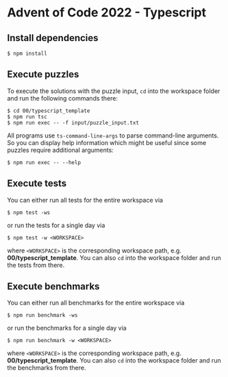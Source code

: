 # Advent of Code 2022 - Typescript

## Install dependencies
```
$ npm install
```

## Execute puzzles

To execute the solutions with the puzzle input, `cd` into the workspace folder and run the following commands there:

```
$ cd 00/typescript_template
$ npm run tsc
$ npm run exec -- -f input/puzzle_input.txt
```

All programs use `ts-command-line-args` to parse command-line arguments. So you can display help information which might be useful since some puzzles require additional arguments:
```
$ npm run exec -- --help
```

## Execute tests

You can either run all tests for the entire workspace via
```
$ npm test -ws
```
or run the tests for a single day via
```
$ npm test -w <WORKSPACE>
```
where `<WORKSPACE>` is the corresponding workspace path, e.g. **00/typescript_template**. You can also `cd` into the workspace folder and run the tests from there.

## Execute benchmarks

You can either run all benchmarks for the entire workspace via
```
$ npm run benchmark -ws
```
or run the benchmarks for a single day via
```
$ npm run benchmark -w <WORKSPACE>
```
where `<WORKSPACE>` is the corresponding workspace path, e.g. **00/typescript_template**. You can also `cd` into the workspace folder and run the benchmarks from there.
